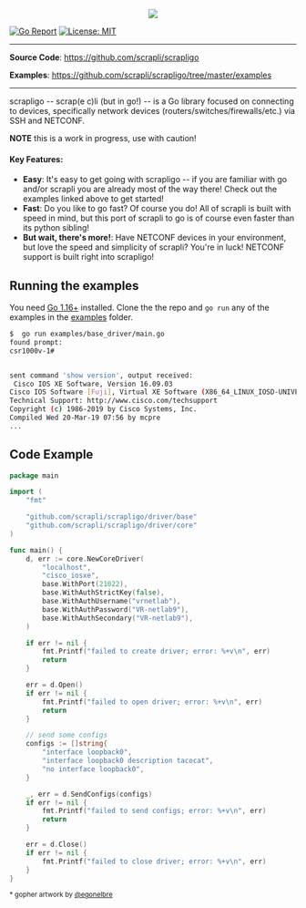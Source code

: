 <p align=center><a href=""><img src=scrapligo.svg?sanitize=true/></a></p>

[![Go Report](https://img.shields.io/badge/go%20report-A%2B-blue?style=flat-square&color=00c9ff&labelColor=bec8d2)](https://goreportcard.com/report/github.com/scrapli/scrapligo)
[![License: MIT](https://img.shields.io/badge/License-MIT-blueviolet.svg?style=flat-square)](https://opensource.org/licenses/MIT)


---

**Source Code**: <a href="https://github.com/scrapli/scrapligo" target="_blank">https://github.com/scrapli/scrapligo</a>

**Examples**: <a href="https://github.com/scrapli/scrapligo/tree/master/examples" target="_blank">https://github.com/scrapli/scrapligo/tree/master/examples</a>

---

scrapligo -- scrap(e c)li (but in go!) --  is a Go library focused on connecting to devices, specifically network devices
(routers/switches/firewalls/etc.) via SSH and NETCONF.

**NOTE** this is a work in progress, use with caution!


#### Key Features:

- __Easy__: It's easy to get going with scrapligo -- if you are familiar with go and/or scrapli you are already most of 
  the way there! Check out the examples linked above to get started! 
- __Fast__: Do you like to go fast? Of course you do! All of scrapli is built with speed in mind, but this port of 
  scrapli to go is of course even faster than its python sibling! 
- __But wait, there's more!__: Have NETCONF devices in your environment, but love the speed and simplicity of
  scrapli? You're in luck! NETCONF support is built right into scrapligo!

## Running the examples

You need [Go 1.16+](https://golang.org/doc/install) installed. Clone the the repo and `go run` any of the examples in the [examples](examples) folder. 

```bash
$  go run examples/base_driver/main.go
found prompt: 
csr1000v-1#


sent command 'show version', output received:
 Cisco IOS XE Software, Version 16.09.03
Cisco IOS Software [Fuji], Virtual XE Software (X86_64_LINUX_IOSD-UNIVERSALK9-M), Version 16.9.3, RELEASE SOFTWARE (fc2)
Technical Support: http://www.cisco.com/techsupport
Copyright (c) 1986-2019 by Cisco Systems, Inc.
Compiled Wed 20-Mar-19 07:56 by mcpre
...
```

## Code Example

```go
package main

import (
	"fmt"

	"github.com/scrapli/scrapligo/driver/base"
	"github.com/scrapli/scrapligo/driver/core"
)

func main() {
	d, err := core.NewCoreDriver(
		"localhost",
		"cisco_iosxe",
		base.WithPort(21022),
		base.WithAuthStrictKey(false),
		base.WithAuthUsername("vrnetlab"),
		base.WithAuthPassword("VR-netlab9"),
		base.WithAuthSecondary("VR-netlab9"),
	)

	if err != nil {
		fmt.Printf("failed to create driver; error: %+v\n", err)
		return
	}

	err = d.Open()
	if err != nil {
		fmt.Printf("failed to open driver; error: %+v\n", err)
		return
	}

	// send some configs
	configs := []string{
		"interface loopback0",
		"interface loopback0 description tacocat",
		"no interface loopback0",
	}

	_, err = d.SendConfigs(configs)
	if err != nil {
		fmt.Printf("failed to send configs; error: %+v\n", err)
		return
	}

	err = d.Close()
	if err != nil {
		fmt.Printf("failed to close driver; error: %+v\n", err)
	}
}
```

<small>* gopher artwork by [@egonelbre](https://github.com/egonelbre/gophers)</small>